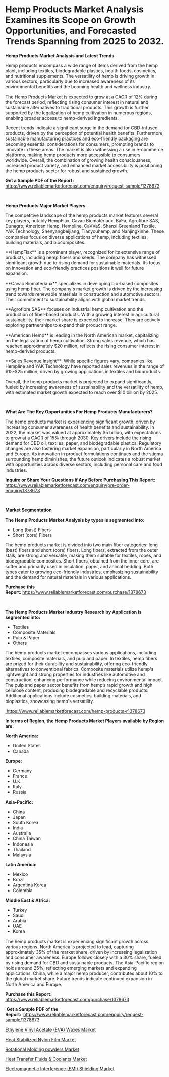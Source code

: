 <p><h1>Hemp Products Market Analysis Examines its Scope on Growth Opportunities, and Forecasted Trends Spanning from 2025 to 2032.</h1></p><p><strong>Hemp Products Market Analysis and Latest Trends</strong></p>
<p><p>Hemp products encompass a wide range of items derived from the hemp plant, including textiles, biodegradable plastics, health foods, cosmetics, and nutritional supplements. The versatility of hemp is driving growth in various sectors, particularly due to increased awareness of its environmental benefits and the booming health and wellness industry. </p><p>The Hemp Products Market is expected to grow at a CAGR of 12% during the forecast period, reflecting rising consumer interest in natural and sustainable alternatives to traditional products. This growth is further supported by the legalization of hemp cultivation in numerous regions, enabling broader access to hemp-derived ingredients.</p><p>Recent trends indicate a significant surge in the demand for CBD-infused products, driven by the perception of potential health benefits. Furthermore, sustainable manufacturing practices and eco-friendly packaging are becoming essential considerations for consumers, prompting brands to innovate in these areas. The market is also witnessing a rise in e-commerce platforms, making hemp products more accessible to consumers worldwide. Overall, the combination of growing health consciousness, increased product variety, and enhanced market accessibility is positioning the hemp products sector for robust and sustained growth.</p></p>
<p><strong>Get a Sample PDF of the Report:&nbsp;</strong> <a href="https://www.reliablemarketforecast.com/enquiry/request-sample/1378673?utm_campaign=1833&utm_medium=2&utm_source=Github&utm_content=ia&utm_term=02042025&utm_id=hemp-products">https://www.reliablemarketforecast.com/enquiry/request-sample/1378673</a></p>
<p>&nbsp;</p>
<p><strong>Hemp Products Major Market Players</strong></p>
<p><p>The competitive landscape of the hemp products market features several key players, notably HempFlax, Cavac Biomatériaux, BaFa, Agrofibre SAS, Dunagro, American Hemp, Hempline, CaVVaS, Shanxi Greenland Textile, YAK Technology, Shenyangbeijiang, Tianyouhemp, and Nanjingxinhe. These companies focus on diverse applications of hemp, including textiles, building materials, and biocomposites.</p><p>**HempFlax** is a prominent player, recognized for its extensive range of products, including hemp fibers and seeds. The company has witnessed significant growth due to rising demand for sustainable materials. Its focus on innovation and eco-friendly practices positions it well for future expansion.</p><p>**Cavac Biomatériaux** specializes in developing bio-based composites using hemp fiber. The company's market growth is driven by the increasing trend towards renewable materials in construction and automotive sectors. Their commitment to sustainability aligns with global market trends.</p><p>**Agrofibre SAS** focuses on industrial hemp cultivation and the production of fiber-based products. With a growing interest in agricultural sustainability, their market share is expected to increase. They are actively exploring partnerships to expand their product range.</p><p>**American Hemp** is leading in the North American market, capitalizing on the legalization of hemp cultivation. Strong sales revenue, which has reached approximately $20 million, reflects the rising consumer interest in hemp-derived products.</p><p>**Sales Revenue Insight**: While specific figures vary, companies like Hempline and YAK Technology have reported sales revenues in the range of $15-$25 million, driven by growing applications in textiles and bioproducts.</p><p>Overall, the hemp products market is projected to expand significantly, fueled by increasing awareness of sustainability and the versatility of hemp, with estimated market growth expected to reach over $10 billion by 2025.</p></p>
<p>&nbsp;</p>
<p><strong>What Are The Key Opportunities For Hemp Products Manufacturers?</strong></p>
<p><p>The hemp products market is experiencing significant growth, driven by increasing consumer awareness of health benefits and sustainability. In 2022, the market was valued at approximately $5 billion, with expectations to grow at a CAGR of 15% through 2030. Key drivers include the rising demand for CBD oil, textiles, paper, and biodegradable plastics. Regulatory changes are also fostering market expansion, particularly in North America and Europe. As innovation in product formulations continues and the stigma surrounding hemp diminishes, the future outlook indicates a robust market with opportunities across diverse sectors, including personal care and food industries.</p></p>
<p><strong>Inquire or Share Your Questions If Any Before Purchasing This Report:</strong> <a href="https://www.reliablemarketforecast.com/enquiry/pre-order-enquiry/1378673?utm_campaign=1833&utm_medium=2&utm_source=Github&utm_content=ia&utm_term=02042025&utm_id=hemp-products">https://www.reliablemarketforecast.com/enquiry/pre-order-enquiry/1378673</a></p>
<p>&nbsp;</p>
<p><strong>Market Segmentation</strong></p>
<p><strong>The Hemp Products Market Analysis by types is segmented into:</strong></p>
<p><ul><li>Long (bast) Fibers</li><li>Short (core) Fibers</li></ul></p>
<p><p>The hemp products market is divided into two main fiber categories: long (bast) fibers and short (core) fibers. Long fibers, extracted from the outer stalk, are strong and versatile, making them suitable for textiles, ropes, and biodegradable composites. Short fibers, obtained from the inner core, are softer and primarily used in insulation, paper, and animal bedding. Both types cater to growing eco-friendly industries, emphasizing sustainability and the demand for natural materials in various applications.</p></p>
<p><strong>Purchase this Report:&nbsp;</strong><a href="https://www.reliablemarketforecast.com/purchase/1378673?utm_campaign=1833&utm_medium=2&utm_source=Github&utm_content=ia&utm_term=02042025&utm_id=hemp-products">https://www.reliablemarketforecast.com/purchase/1378673</a></p>
<p>&nbsp;</p>
<p><strong>The Hemp Products Market Industry Research by Application is segmented into:</strong></p>
<p><ul><li>Textiles</li><li>Composite Materials</li><li>Pulp & Paper</li><li>Others</li></ul></p>
<p><p>The hemp products market encompasses various applications, including textiles, composite materials, and pulp and paper. In textiles, hemp fibers are prized for their durability and sustainability, offering eco-friendly alternatives to conventional fabrics. Composite materials utilize hemp's lightweight and strong properties for industries like automotive and construction, enhancing performance while reducing environmental impact. The pulp and paper sector benefits from hemp’s rapid growth and high cellulose content, producing biodegradable and recyclable products. Additional applications include cosmetics, building materials, and bioplastics, showcasing hemp's versatility.</p></p>
<p><a href="https://www.reliablemarketforecast.com/hemp-products-r1378673?utm_campaign=1833&utm_medium=2&utm_source=Github&utm_content=ia&utm_term=02042025&utm_id=hemp-products">&nbsp;https://www.reliablemarketforecast.com/hemp-products-r1378673</a></p>
<p><strong>In terms of Region, the Hemp Products Market Players available by Region are:</strong></p>
<p>
    <p> <strong> North America: </strong>
        <ul>
            <li>United States</li>
            <li>Canada</li>
        </ul>
        </p> 
    <p> <strong> Europe: </strong>
        <ul>
            <li>Germany</li>
            <li>France</li>
            <li>U.K.</li>
            <li>Italy</li>
            <li>Russia</li>
        </ul>
        </p> 
    <p> <strong> Asia-Pacific: </strong>
        <ul>
            <li>China</li>
            <li>Japan</li>
            <li>South Korea</li>
            <li>India</li>
            <li>Australia</li>
            <li>China Taiwan</li>
            <li>Indonesia</li>
            <li>Thailand</li>
            <li>Malaysia</li>
        </ul>
        </p> 
    <p> <strong> Latin America: </strong>
        <ul>
            <li>Mexico</li>
            <li>Brazil</li>
            <li>Argentina Korea</li>
            <li>Colombia</li>
        </ul>
        </p> 
    <p> <strong> Middle East & Africa: </strong>
        <ul>
            <li>Turkey</li>
            <li>Saudi</li>
            <li>Arabia</li>
            <li>UAE</li>
            <li>Korea</li>
        </ul>
    </p>
    </p>
<p><p>The hemp products market is experiencing significant growth across various regions. North America is projected to lead, capturing approximately 35% of the market share, driven by increasing legalization and consumer awareness. Europe follows closely with a 30% share, fueled by rising demand for CBD and sustainable products. The Asia-Pacific region holds around 25%, reflecting emerging markets and expanding applications. China, while a major hemp producer, contributes about 10% to the global market share. Future trends indicate continued expansion in North America and Europe.</p></p>
<p><strong>Purchase this Report: </strong><a href="https://www.reliablemarketforecast.com/purchase/1378673?utm_campaign=1833&utm_medium=2&utm_source=Github&utm_content=ia&utm_term=02042025&utm_id=hemp-products">https://www.reliablemarketforecast.com/purchase/1378673</a></p>
<p>&nbsp;<strong>Get a Sample PDF of the Report:&nbsp;&nbsp;</strong><a href="https://www.reliablemarketforecast.com/enquiry/request-sample/1378673?utm_campaign=1833&utm_medium=2&utm_source=Github&utm_content=ia&utm_term=02042025&utm_id=hemp-products">https://www.reliablemarketforecast.com/enquiry/request-sample/1378673</a></p>
<p><strong></strong></p>
<p><p><a href="https://github.com/rullihipes6h/Market-Research-Report-List-1/blob/main/ethylene-vinyl-acetate-eva-waxes-market.md?utm_campaign=1833&utm_medium=2&utm_source=Github&utm_content=ia&utm_term=02042025&utm_id=hemp-products">Ethylene Vinyl Acetate (EVA) Waxes Market</a></p><p><a href="https://github.com/zeraikulkawb/Market-Research-Report-List-1/blob/main/heat-stabilized-nylon-film-market.md?utm_campaign=1833&utm_medium=2&utm_source=Github&utm_content=ia&utm_term=02042025&utm_id=hemp-products">Heat Stabilized Nylon Film Market</a></p><p><a href="https://github.com/juniordelafrance/Market-Research-Report-List-5/blob/main/rotational-molding-powders-market.md?utm_campaign=1833&utm_medium=2&utm_source=Github&utm_content=ia&utm_term=02042025&utm_id=hemp-products">Rotational Molding powders Market</a></p><p><a href="https://github.com/dandatesha7q/Market-Research-Report-List-1/blob/main/heat-transfer-fluids-coolants-market.md?utm_campaign=1833&utm_medium=2&utm_source=Github&utm_content=ia&utm_term=02042025&utm_id=hemp-products">Heat Transfer Fluids & Coolants Market</a></p><p><a href="https://github.com/rojannovarwd/Market-Research-Report-List-1/blob/main/electromagnetic-interference-emi-shielding-market.md?utm_campaign=1833&utm_medium=2&utm_source=Github&utm_content=ia&utm_term=02042025&utm_id=hemp-products">Electromagnetic Interference (EMI) Shielding Market</a></p></p>